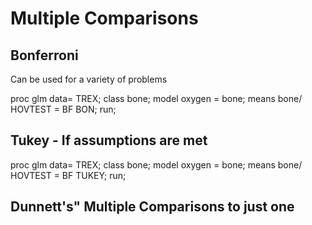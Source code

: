 # Multiple Comparisons

## Bonferroni
Can be used for a variety of problems

proc glm data= TREX;
class bone;
model oxygen = bone;
means bone/ HOVTEST = BF BON;
run;

## Tukey - If assumptions are met
proc glm data= TREX;
class bone;
model oxygen = bone;
means bone/ HOVTEST = BF TUKEY;
run;

## Dunnett's" Multiple Comparisons to just one
